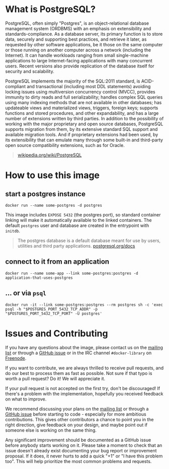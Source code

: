# What is PostgreSQL?
PostgreSQL, often simply "Postgres", is an object-relational database management system (ORDBMS) with an emphasis on extensibility and standards-compliance. As a database server, its primary function is to store data, securely and supporting best practices, and retrieve it later, as requested by other software applications, be it those on the same computer or those running on another computer across a network (including the Internet). It can handle workloads ranging from small single-machine applications to large Internet-facing applications with many concurrent users. Recent versions also provide replication of the database itself for security and scalability.

PostgreSQL implements the majority of the SQL:2011 standard, is ACID-compliant and transactional (including most DDL statements) avoiding locking issues using multiversion concurrency control (MVCC), provides immunity to dirty reads and full serializability; handles complex SQL queries using many indexing methods that are not available in other databases; has updateable views and materialized views, triggers, foreign keys; supports functions and stored procedures, and other expandability, and has a large number of extensions written by third parties. In addition to the possibility of working with the major proprietary and open source databases, PostgreSQL supports migration from them, by its extensive standard SQL support and available migration tools. And if proprietary extensions had been used, by its extensibility that can emulate many through some built-in and third-party open source compatibility extensions, such as for Oracle.

> [wikipedia.org/wiki/PostgreSQL](https://en.wikipedia.org/wiki/PostgreSQL)

# How to use this image

## start a postgres instance
    docker run --name some-postgres -d postgres

This image includes `EXPOSE 5432` (the postgres port), so standard container linking will make it automatically available to the linked containers. The default `postgres` user and database are created in the entrypoint with `initdb`.
> The postgres database is a default database meant for use by users, utilities and third party applications. [postgresql.org/docs](http://www.postgresql.org/docs/9.3/interactive/app-initdb.html)

## connect to it from an application
    docker run --name some-app --link some-postgres:postgres -d application-that-uses-postgres

## ... or via `psql`
    docker run -it --link some-postgres:postgres --rm postgres sh -c 'exec psql -h "$POSTGRES_PORT_5432_TCP_ADDR" -p "$POSTGRES_PORT_5432_TCP_PORT" -U postgres'

# Issues and Contributing

If you have any questions about the image, please contact us on the [mailing list](http://www.postgresql.org/community/lists/subscribe/) or through a [GitHub issue](https://github.com/docker-library/postgres/issues) or in the IRC channel `#docker-library` on [Freenode](https://freenode.net).

If you want to contribute, we are always thrilled to receive pull requests, and do our best to process them as fast as possible. Not sure if that typo is worth a pull request? Do it! We will appreciate it.

If your pull request is not accepted on the first try, don't be discouraged! If there's a problem with the implementation, hopefully you received feedback on what to improve.

We recommend discussing your plans on the [mailing list](http://www.postgresql.org/community/lists/subscribe/) or through a [GitHub issue](https://github.com/docker-library/postgres/issues) before starting to code - especially for more ambitious contributions. This gives other contributors a chance to point you in the right direction, give feedback on your design, and maybe point out if someone else is working on the same thing.

Any significant improvement should be documented as a GitHub issue before anybody starts working on it. Please take a moment to check that an issue doesn't already exist documenting your bug report or improvement proposal. If it does, it never hurts to add a quick "+1" or "I have this problem too". This will help prioritize the most common problems and requests.
